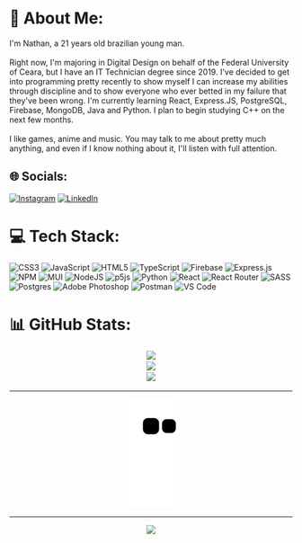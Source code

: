 # 💫 About Me:
I'm Nathan, a 21 years old brazilian young man.<br><br>Right now, I'm majoring in Digital Design on behalf of the Federal University of Ceara, but I have an IT Technician degree since 2019. I've decided to get into programming pretty recently to show myself I can increase my abilities through discipline and to show everyone who ever betted in my failure that they've been wrong. I'm currently learning React, Express.JS, PostgreSQL, Firebase, MongoDB, Java and Python. I plan to begin studying C++ on the next few months.<br><br>I like games, anime and music. You may talk to me about pretty much anything, and even if I know nothing about it, I'll listen with full attention.


## 🌐 Socials:
[![Instagram](https://img.shields.io/badge/Instagram-%23E4405F.svg?logo=Instagram&logoColor=white)](https://instagram.com/ntn_snt)
[![LinkedIn](https://img.shields.io/badge/LinkedIn-%230072b1.svg?logo=LinkedIn&logoColor=white)](https://www.linkedin.com/in/ntn-snt)

# 💻 Tech Stack:
![CSS3](https://img.shields.io/badge/css3-%231572B6.svg?style=for-the-badge&logo=css3&logoColor=white) ![JavaScript](https://img.shields.io/badge/javascript-%23323330.svg?style=for-the-badge&logo=javascript&logoColor=%23F7DF1E) ![HTML5](https://img.shields.io/badge/html5-%23E34F26.svg?style=for-the-badge&logo=html5&logoColor=white) ![TypeScript](https://img.shields.io/badge/typescript-%23007ACC.svg?style=for-the-badge&logo=typescript&logoColor=white) ![Firebase](https://img.shields.io/badge/firebase-%23039BE5.svg?style=for-the-badge&logo=firebase) ![Express.js](https://img.shields.io/badge/express.js-%23404d59.svg?style=for-the-badge&logo=express&logoColor=%2361DAFB) ![NPM](https://img.shields.io/badge/NPM-%23000000.svg?style=for-the-badge&logo=npm&logoColor=white) ![MUI](https://img.shields.io/badge/MUI-%230081CB.svg?style=for-the-badge&logo=material-ui&logoColor=white) ![NodeJS](https://img.shields.io/badge/node.js-6DA55F?style=for-the-badge&logo=node.js&logoColor=white) ![p5js](https://img.shields.io/badge/p5.js-ED225D?style=for-the-badge&logo=p5.js&logoColor=FFFFFF) ![Python](https://img.shields.io/badge/python-3670A0?style=for-the-badge&logo=python&logoColor=ffdd54) ![React](https://img.shields.io/badge/react-%2320232a.svg?style=for-the-badge&logo=react&logoColor=%2361DAFB) ![React Router](https://img.shields.io/badge/React_Router-CA4245?style=for-the-badge&logo=react-router&logoColor=white) ![SASS](https://img.shields.io/badge/SASS-hotpink.svg?style=for-the-badge&logo=SASS&logoColor=white) ![Postgres](https://img.shields.io/badge/postgres-%23316192.svg?style=for-the-badge&logo=postgresql&logoColor=white) ![Adobe Photoshop](https://img.shields.io/badge/adobephotoshop-%2331A8FF.svg?style=for-the-badge&logo=adobephotoshop&logoColor=white) ![Postman](https://img.shields.io/badge/Postman-FF6C37?style=for-the-badge&logo=postman&logoColor=white) ![VS Code](https://img.shields.io/badge/VSCode-0078D4?style=for-the-badge&logo=visual%20studio%20code&logoColor=white)

# 📊 GitHub Stats:
<div width="100%" align="center">

![](https://github-readme-stats.vercel.app/api?username=ntn-ss&theme=radical&hide_border=false&include_all_commits=false&count_private=false)<br/>
![](https://github-readme-streak-stats.herokuapp.com/?user=ntn-ss&theme=radical&hide_border=false)<br/>
![](https://github-readme-stats.vercel.app/api/top-langs/?username=ntn-ss&theme=radical&hide_border=false&include_all_commits=false&count_private=false&layout=compact)

---

![Snake animation](https://github.com/ntn-ss/ntn-ss/blob/output/github-contribution-grid-snake.svg)


---
[![](https://visitcount.itsvg.in/api?id=ntn-ss&icon=0&color=8)](https://visitcount.itsvg.in)
</div>


<!-- Proudly created with GPRM ( https://gprm.itsvg.in ) -->

